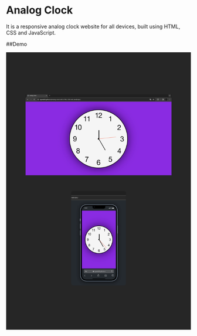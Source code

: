 # Analog Clock 
It is a responsive analog clock website for all devices, built using HTML, CSS and JavaScript.

##Demo

![Analog Clock Image](https://github.com/BGWEB08/README.md-IMAGES/blob/main/JavaScript%20Trials/Analog%20Clock/analogclock-img.png?raw=true)

